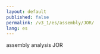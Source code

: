 ```yaml
---
layout: default
published: false
permalink: /v3_1/es/assembly/JOR/
lang: es
---
```


assembly analysis JOR
